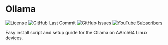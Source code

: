 # Ollama

![License](https://img.shields.io/github/license/ryderhutchings/ollama-arm64)
![GitHub Last Commit](https://img.shields.io/github/last-commit/ryderhutchings/ollama-arm64)
![GitHub Issues](https://img.shields.io/github/issues/ryderhutchings/ollama-arm64)
[![YouTube Subscribers](https://img.shields.io/youtube/channel/subscribers/UCfYoumlckdDcox4TtxZiKtA?label=YouTube&style=flat&color=red&logo=youtube)](https://www.youtube.com/@ryderhutchings)

Easy install script and setup guide for the Ollama on AArch64 Linux devices.
